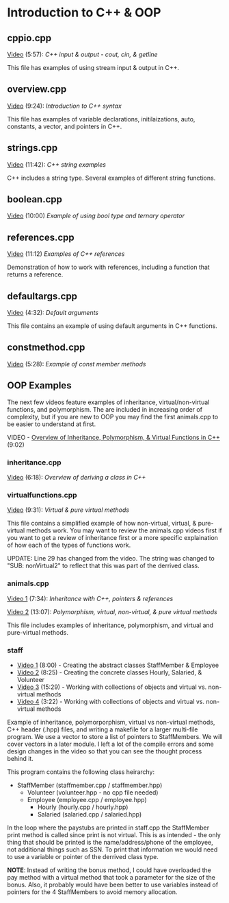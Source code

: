 # Introduction to C++ & OOP

## cppio.cpp

[Video](https://youtu.be/QqgYq7edw40) (5:57): *C++ input & output - cout, cin, & getline*

This file has examples of using stream input & output in C++.

## overview.cpp

[Video](https://youtu.be/pROtrtS9D5U) (9:24): *Introduction to C++ syntax*

This file has examples of variable declarations, initilaizations, auto, constants, a vector, and pointers in C++.

## strings.cpp

[Video](https://youtu.be/XRQbpeFrUsA) (11:42): *C++ string examples*

C++ includes a string type.  Several examples of different string functions.

## boolean.cpp

[Video](https://youtu.be/ua0BtWg6McY) (10:00) *Example of using bool type and ternary operator*

## references.cpp

[Video](https://youtu.be/kTGKQ-GJk8M) (11:12) *Examples of C++ references*

Demonstration of how to work with references, including a function that returns a reference.

## defaultargs.cpp

[Video](https://youtu.be/T7DV_ssN9-c) (4:32): *Default arguments*

This file contains an example of using default arguments in C++ functions.

## constmethod.cpp

[Video](https://youtu.be/OYuGREPfJEs) (5:28): *Example of const member methods*

## OOP Examples

The next few videos feature examples of inheritance, virtual/non-virtual functions, and polymorphism.  The are included in increasing order of complexity, but if you are new to OOP you may find the first animals.cpp to be easier to understand at first.  

VIDEO - [Overview of Inheritance, Polymorphism, & Virtual Functions in C++](https://youtu.be/maKD6_I45O0) (9:02)

### inheritance.cpp

[Video](https://youtu.be/UIEh1HWJNZM) (6:18): *Overview of deriving a class in C++*

### virtualfunctions.cpp

[Video](https://youtu.be/qqXOivZ6ZLA) (9:31): *Virtual & pure virtual methods*

This file contains a simplified example of how non-virtual, virtual, & pure-virtual methods work.  You may want to review the animals.cpp videos first if you want to get a review of inheritance first or a more specific explaination of how each of the types of functions work.  

UPDATE: Line 29 has changed from the video.  The string was changed to "SUB: nonVirtual2" to reflect that this was part of the derrived class.

### animals.cpp

[Video 1](https://youtu.be/Bw6uIeoY4YU) (7:34): *Inheritance with C++, pointers & references*

[Video 2](https://youtu.be/az0a3B1MjSc) (13:07): *Polymorphism, virtual, non-virtual, & pure virtual methods*

This file includes examples of inheritance, polymorphism, and virtual and pure-virtual methods.  

### staff

- [Video 1](https://youtu.be/rNrPJnndOz4) (8:00) - Creating the abstract classes StaffMember & Employee
- [Video 2](https://youtu.be/Hfb9JCOo8Lw) (8:25) - Creating the concrete classes Hourly, Salaried, & Volunteer
- [Video 3](https://youtu.be/_43ZUcLYMUk) (15:29) - Working with collections of objects and virtual vs. non-virtual methods
- [Video 4](https://youtu.be/cT3NatYvXpE) (3:22) - Working with collections of objects and virtual vs. non-virtual methods

Example of inheritance, polymorporphism, virtual vs non-virtual methods, C++ header (.hpp) files, and writing a makefile for a larger multi-file program.  We use a vector to store a list of pointers to StaffMembers.  We will cover vectors in a later module.  I left a lot of the compile errors and some design changes in the video so that you can see the thought process behind it.

This program contains the following class heirarchy:

- StaffMember (staffmember.cpp / staffmember.hpp)
  - Volunteer (volunteer.hpp - no cpp file needed)
  - Employee (employee.cpp / employee.hpp)
    - Hourly (hourly.cpp / hourly.hpp)
    - Salaried (salaried.cpp / salaried.hpp)

In the loop where the paystubs are printed in staff.cpp the StaffMember print method is called since print is not virtual.  This is as intended - the only thing that should be printed is the name/address/phone of the employee, not additional things such as SSN.  To print that information we would need to use a variable or pointer of the derrived class type.

**NOTE**: Instead of writing the bonus method, I could have overloaded the pay method with a virtual method that took a parameter for the size of the bonus.  Also, it probably would have been better to use variables instead of pointers for the 4 StaffMembers to avoid memory allocation.  

